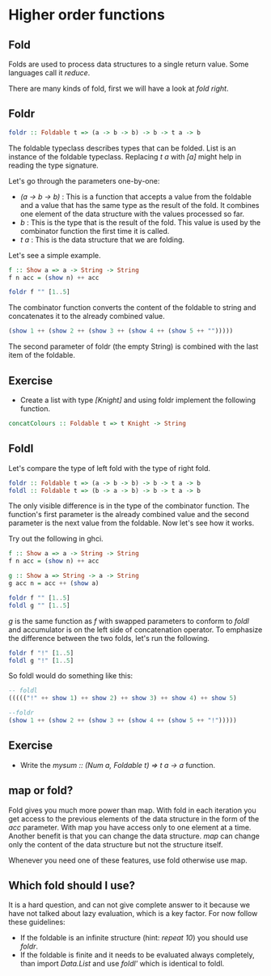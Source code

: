 # Higher order functions

## Fold

Folds are used to process data structures to a single return value.  Some
languages call it *reduce*.

There are many kinds of fold, first we will have a look at *fold right*.

## Foldr

``` haskell
foldr :: Foldable t => (a -> b -> b) -> b -> t a -> b
```

The foldable typeclass describes types that can be folded.  List is an instance
of the foldable typeclass.  Replacing *t a* with *[a]* might help in reading the
type signature.

Let's go through the parameters one-by-one:

  * *(a -> b -> b)* : This is a function that accepts a value from the foldable
    and a value that has the same type as the result of the fold.  It combines
    one element of the data structure with the values processed so far.
  * *b* : This is the type that is the result of the fold.  This value is used
    by the combinator function the first time it is called.
  * *t a* : This is the data structure that we are folding.

Let's see a simple example.

``` haskell
f :: Show a => a -> String -> String
f n acc = (show n) ++ acc

foldr f "" [1..5]
```

The combinator function converts the content of the foldable to string and
concatenates it to the already combined value.

``` haskell
(show 1 ++ (show 2 ++ (show 3 ++ (show 4 ++ (show 5 ++ "")))))
```

The second parameter of foldr (the empty String) is combined with the last
item of the foldable.

## Exercise
  * Create a list with type *[Knight]* and using foldr implement the following
    function.

``` haskell
concatColours :: Foldable t => t Knight -> String
```

## Foldl

Let's compare the type of left fold with the type of right fold.

``` haskell
foldr :: Foldable t => (a -> b -> b) -> b -> t a -> b
foldl :: Foldable t => (b -> a -> b) -> b -> t a -> b
```

The only visible difference is in the type of the combinator function.  The
function's first parameter is the already combined value and the second
parameter is the next value from the foldable.  Now let's see how it works.

Try out the following in ghci.
``` haskell
f :: Show a => a -> String -> String
f n acc = (show n) ++ acc

g :: Show a => String -> a -> String
g acc n = acc ++ (show a)

foldr f "" [1..5]
foldl g "" [1..5]
```

*g* is the same function as *f* with swapped parameters to conform to *foldl*
and accumulator is on the left side of concatenation operator.  To emphasize the
difference between the two folds, let's run the following.

``` haskell
foldr f "!" [1..5]
foldl g "!" [1..5]
```

So foldl would do something like this:

``` haskell
-- foldl
((((("!" ++ show 1) ++ show 2) ++ show 3) ++ show 4) ++ show 5)

--foldr
(show 1 ++ (show 2 ++ (show 3 ++ (show 4 ++ (show 5 ++ "!")))))
```

## Exercise
 * Write the *mysum :: (Num a, Foldable t) => t a -> a* function.

## map or fold?

Fold gives you much more power than map.  With fold in each iteration you get
access to the previous elements of the data structure in the form of the *acc*
parameter.  With map you have access only to one element at a time.
Another benefit is that you can change the data structure.  *map* can change only
the content of the data structure but not the structure itself.

Whenever you need one of these features, use fold otherwise use map.

## Which fold should I use?

It is a hard question, and can not give complete answer to it because we have
not talked about lazy evaluation, which is a key factor.  For now follow these
guidelines:

 * If the foldable is an infinite structure (hint: *repeat 10*) you should use
   *foldr*.
 * If the foldable is finite and it needs to be evaluated always completely,
   than import *Data.List* and use *foldl'* which is identical to foldl.

